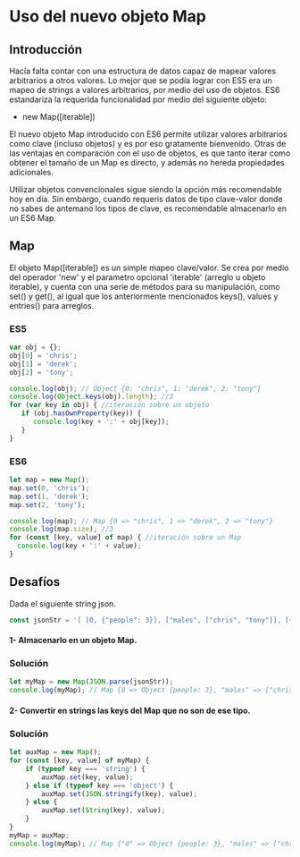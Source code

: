 # Uso del nuevo objeto Map

## Introducción

Hacía falta contar con una estructura de datos capaz de mapear valores arbitrarios a otros valores. Lo mejor que se podía lograr con ES5 era un mapeo de strings a valores arbitrarios, por medio del uso de objetos. ES6 estandariza la requerida funcionalidad por medio del siguiente objeto:

- new Map([iterable])

El nuevo objeto Map introducido con ES6 permite utilizar valores arbitrarios como clave (incluso objetos) y es por eso gratamente bienvenido. Otras de las ventajas en comparación con el uso de objetos, es que tanto iterar como obtener el tamaño de un Map es directo, y además no hereda propiedades adicionales.

Utilizar objetos convencionales sigue siendo la opción más recomendable hoy en día. Sin embargo, cuando requeris datos de tipo clave-valor donde no sabes de antemano los tipos de clave, es recomendable almacenarlo en un ES6 Map.

## Map

El objeto Map([iterable]) es un simple mapeo clave/valor. Se crea por medio del operador 'new' y el parametro opcional 'iterable' (arreglo u objeto iterable), y cuenta con una serie de métodos para su manipulación, como set() y get(), al igual que los anteriormente mencionados keys(), values y entries() para arreglos.

### ES5
```javascript
var obj = {};
obj[0] = 'chris';
obj[1] = 'derek';
obj[2] = 'tony';

console.log(obj); // Object {0: "chris", 1: "derek", 2: "tony"}
console.log(Object.keys(obj).length); //3
for (var key in obj) { //iteración sobre un objeto
   if (obj.hasOwnProperty(key)) {
      console.log(key + ':' + obj[key]);
   }
}
```

### ES6
```javascript
let map = new Map();
map.set(0, 'chris');
map.set(1, 'derek');
map.set(2, 'tony');

console.log(map); // Map {0 => "chris", 1 => "derek", 2 => "tony"}
console.log(map.size); //3
for (const [key, value] of map) { //iteración sobre un Map
  console.log(key + ':' + value);
}
```

## Desafíos
Dada el siguiente string json.

```javascript
const jsonStr = '[ [0, {"people": 3}], ["males", ["chris", "tony"]], [{"females": true}, {"name": "serena"}]]';
```

#### 1- Almacenarlo en un objeto Map.

### Solución
```javascript
let myMap = new Map(JSON.parse(jsonStr));
console.log(myMap); // Map {0 => Object {people: 3}, "males" => ["chris", "tony"], Object {females: true} => Object {name: "serena"}}
```

#### 2- Convertir en strings las keys del Map que no son de ese tipo.

### Solución
```javascript
let auxMap = new Map();
for (const [key, value] of myMap) {
	if (typeof key === 'string') {
		auxMap.set(key, value);
	} else if (typeof key === 'object') {
		auxMap.set(JSON.stringify(key), value);
	} else {
		auxMap.set(String(key), value);	
	}
}
myMap = auxMap;
console.log(myMap); // Map {"0" => Object {people: 3}, "males" => ["chris", "tony"], "{"females":true}" => Object {name: "serena"}}
```